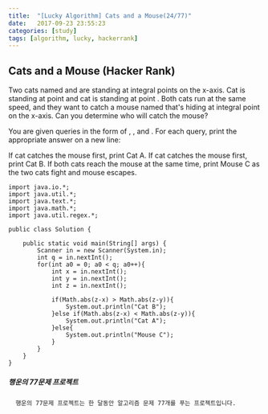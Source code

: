 ```yaml
---
title:  "[Lucky Algorithm] Cats and a Mouse(24/77)"
date:   2017-09-23 23:55:23
categories: [study]
tags: [algorithm, lucky, hackerrank]
---
```

## Cats and a Mouse (Hacker Rank)
Two cats named  and  are standing at integral points on the x-axis. Cat  is standing at point  and cat  is standing at point . Both cats run at the same speed, and they want to catch a mouse named  that's hiding at integral point  on the x-axis. Can you determine who will catch the mouse?

You are given  queries in the form of , , and . For each query, print the appropriate answer on a new line:

If cat  catches the mouse first, print Cat A.
If cat  catches the mouse first, print Cat B.
If both cats reach the mouse at the same time, print Mouse C as the two cats fight and mouse escapes.

```
import java.io.*;
import java.util.*;
import java.text.*;
import java.math.*;
import java.util.regex.*;

public class Solution {

    public static void main(String[] args) {
        Scanner in = new Scanner(System.in);
        int q = in.nextInt();
        for(int a0 = 0; a0 < q; a0++){
            int x = in.nextInt();
            int y = in.nextInt();
            int z = in.nextInt();

            if(Math.abs(z-x) > Math.abs(z-y)){
                System.out.println("Cat B");
            }else if(Math.abs(z-x) < Math.abs(z-y)){
                System.out.println("Cat A");
            }else{
                System.out.println("Mouse C");
            }
        }
    }
}
```

##### 행운의 77문제 프로젝트
```
  행운의 77문제 프로젝트는 한 달동안 알고리즘 문제 77개를 푸는 프로젝트입니다.
```
